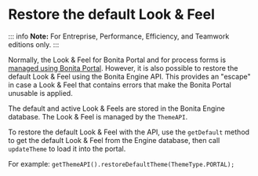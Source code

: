 # Restore the default Look & Feel

::: info
**Note:** For Entreprise, Performance, Efficiency, and Teamwork editions only.
:::

Normally, the Look & Feel for Bonita Portal and for process forms is [managed using Bonita Portal](managing-look-feel.md). However, it is also possible to restore the default Look & Feel using the Bonita Engine API. 
This provides an "escape" in case a Look & Feel that contains errors that make the Bonita Portal unusable is applied.

The default and active Look & Feels are stored in the Bonita Engine database. The Look & Feel is managed by the `ThemeAPI`.

To restore the default Look & Feel with the API, use the `getDefault` method to get the default Look & Feel from the Engine database, 
then call `updateTheme` to load it into the portal.

For example:
`
getThemeAPI().restoreDefaultTheme(ThemeType.PORTAL);
`
